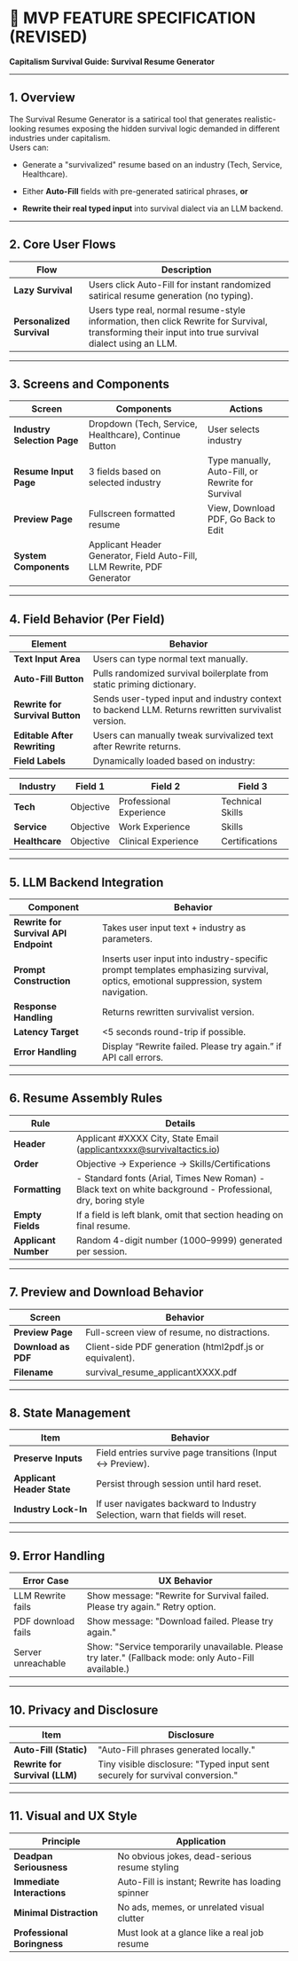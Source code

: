 # **📜 MVP FEATURE SPECIFICATION (REVISED)**

**Capitalism Survival Guide: Survival Resume Generator**

---

## **1\. Overview**

The Survival Resume Generator is a satirical tool that generates realistic-looking resumes exposing the hidden survival logic demanded in different industries under capitalism.  
 Users can:

* Generate a "survivalized" resume based on an industry (Tech, Service, Healthcare).

* Either **Auto-Fill** fields with pre-generated satirical phrases, **or**

* **Rewrite their real typed input** into survival dialect via an LLM backend.

---

## **2\. Core User Flows**

| Flow | Description |
| ----- | ----- |
| **Lazy Survival** | Users click Auto-Fill for instant randomized satirical resume generation (no typing). |
| **Personalized Survival** | Users type real, normal resume-style information, then click Rewrite for Survival, transforming their input into true survival dialect using an LLM. |

---

## **3\. Screens and Components**

| Screen | Components | Actions |
| ----- | ----- | ----- |
| **Industry Selection Page** | Dropdown (Tech, Service, Healthcare), Continue Button | User selects industry |
| **Resume Input Page** | 3 fields based on selected industry | Type manually, Auto-Fill, or Rewrite for Survival |
| **Preview Page** | Fullscreen formatted resume | View, Download PDF, Go Back to Edit |
| **System Components** | Applicant Header Generator, Field Auto-Fill, LLM Rewrite, PDF Generator |  |

---

## **4\. Field Behavior (Per Field)**

| Element | Behavior |
| ----- | ----- |
| **Text Input Area** | Users can type normal text manually. |
| **Auto-Fill Button** | Pulls randomized survival boilerplate from static priming dictionary. |
| **Rewrite for Survival Button** | Sends user-typed input and industry context to backend LLM. Returns rewritten survivalist version. |
| **Editable After Rewriting** | Users can manually tweak survivalized text after Rewrite returns. |
| **Field Labels** | Dynamically loaded based on industry: |

| Industry | Field 1 | Field 2 | Field 3 |
| ----- | ----- | ----- | ----- |
| **Tech** | Objective | Professional Experience | Technical Skills |
| **Service** | Objective | Work Experience | Skills |
| **Healthcare** | Objective | Clinical Experience | Certifications |

---

## **5\. LLM Backend Integration**

| Component | Behavior |
| ----- | ----- |
| **Rewrite for Survival API Endpoint** | Takes user input text \+ industry as parameters. |
| **Prompt Construction** | Inserts user input into industry-specific prompt templates emphasizing survival, optics, emotional suppression, system navigation. |
| **Response Handling** | Returns rewritten survivalist version. |
| **Latency Target** | \<5 seconds round-trip if possible. |
| **Error Handling** | Display “Rewrite failed. Please try again.” if API call errors. |

---

## **6\. Resume Assembly Rules**

| Rule | Details |
| ----- | ----- |
| **Header** | Applicant \#XXXX City, State Email (applicantxxxx@survivaltactics.io) |
| **Order** | Objective → Experience → Skills/Certifications |
| **Formatting** | \- Standard fonts (Arial, Times New Roman) \- Black text on white background \- Professional, dry, boring style |
| **Empty Fields** | If a field is left blank, omit that section heading on final resume. |
| **Applicant Number** | Random 4-digit number (1000–9999) generated per session. |

---

## **7\. Preview and Download Behavior**

| Screen | Behavior |
| ----- | ----- |
| **Preview Page** | Full-screen view of resume, no distractions. |
| **Download as PDF** | Client-side PDF generation (html2pdf.js or equivalent). |
| **Filename** | survival\_resume\_applicantXXXX.pdf |

---

## **8\. State Management**

| Item | Behavior |
| ----- | ----- |
| **Preserve Inputs** | Field entries survive page transitions (Input \<-\> Preview). |
| **Applicant Header State** | Persist through session until hard reset. |
| **Industry Lock-In** | If user navigates backward to Industry Selection, warn that fields will reset. |

---

## **9\. Error Handling**

| Error Case | UX Behavior |
| ----- | ----- |
| LLM Rewrite fails | Show message: "Rewrite for Survival failed. Please try again." Retry option. |
| PDF download fails | Show message: "Download failed. Please try again." |
| Server unreachable | Show: "Service temporarily unavailable. Please try later." (Fallback mode: only Auto-Fill available.) |

---

## **10\. Privacy and Disclosure**

| Item | Disclosure |
| ----- | ----- |
| **Auto-Fill (Static)** | "Auto-Fill phrases generated locally." |
| **Rewrite for Survival (LLM)** | Tiny visible disclosure: "Typed input sent securely for survival conversion." |

---

## **11\. Visual and UX Style**

| Principle | Application |
| ----- | ----- |
| **Deadpan Seriousness** | No obvious jokes, dead-serious resume styling |
| **Immediate Interactions** | Auto-Fill is instant; Rewrite has loading spinner |
| **Minimal Distraction** | No ads, memes, or unrelated visual clutter |
| **Professional Boringness** | Must look at a glance like a real job resume |

